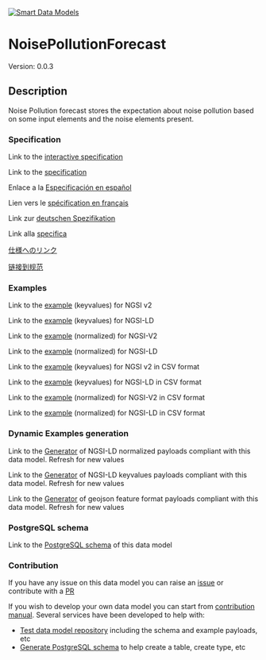 [![Smart Data Models](https://smartdatamodels.org/wp-content/uploads/2022/01/SmartDataModels_logo.png "Logo")](https://smartdatamodels.org)
# NoisePollutionForecast
Version: 0.0.3

## Description 

Noise Pollution forecast stores the expectation about noise pollution based on some input elements and the noise elements present.
### Specification

Link to the [interactive specification](https://swagger.lab.fiware.org/?url=https://smart-data-models.github.io/dataModel.Environment/NoisePollutionForecast/swagger.yaml)

Link to the [specification](https://github.com/smart-data-models/dataModel.Environment/blob/master/NoisePollutionForecast/doc/spec.md)

Enlace a la [Especificación en español](https://github.com/smart-data-models/dataModel.Environment/blob/master/NoisePollutionForecast/doc/spec_ES.md)

Lien vers le [spécification en français](https://github.com/smart-data-models/dataModel.Environment/blob/master/NoisePollutionForecast/doc/spec_FR.md)

Link zur [deutschen Spezifikation](https://github.com/smart-data-models/dataModel.Environment/blob/master/NoisePollutionForecast/doc/spec_DE.md)

Link alla [specifica](https://github.com/smart-data-models/dataModel.Environment/blob/master/NoisePollutionForecast/doc/spec_IT.md)

[仕様へのリンク](https://github.com/smart-data-models/dataModel.Environment/blob/master/NoisePollutionForecast/doc/spec_JA.md)

[链接到规范](https://github.com/smart-data-models/dataModel.Environment/blob/master/NoisePollutionForecast/doc/spec_ZH.md)
### Examples

Link to the [example](https://smart-data-models.github.io/dataModel.Environment/NoisePollutionForecast/examples/example.json) (keyvalues) for NGSI v2

Link to the [example](https://smart-data-models.github.io/dataModel.Environment/NoisePollutionForecast/examples/example.jsonld) (keyvalues) for NGSI-LD

Link to the [example](https://smart-data-models.github.io/dataModel.Environment/NoisePollutionForecast/examples/example-normalized.json) (normalized) for NGSI-V2

Link to the [example](https://smart-data-models.github.io/dataModel.Environment/NoisePollutionForecast/examples/example-normalized.jsonld) (normalized) for NGSI-LD

Link to the [example](https://github.com/smart-data-models/dataModel.Environment/blob/master/NoisePollutionForecast/examples/example.json.csv) (keyvalues) for NGSI v2 in CSV format

Link to the [example](https://github.com/smart-data-models/dataModel.Environment/blob/master/NoisePollutionForecast/examples/example.jsonld.csv) (keyvalues) for NGSI-LD in CSV format

Link to the [example](https://github.com/smart-data-models/dataModel.Environment/blob/master/NoisePollutionForecast/examples/example-normalized.json.csv) (normalized) for NGSI-V2 in CSV format

Link to the [example](https://github.com/smart-data-models/dataModel.Environment/blob/master/NoisePollutionForecast/examples/example-normalized.jsonld.csv) (normalized) for NGSI-LD in CSV format
### Dynamic Examples generation

Link to the [Generator](https://smartdatamodels.org/extra/ngsi-ld_generator.php?schemaUrl=https://raw.githubusercontent.com/smart-data-models/dataModel.Environment/master/NoisePollutionForecast/schema.json&email=info@smartdatamodels.org) of NGSI-LD normalized payloads compliant with this data model. Refresh for new values

Link to the [Generator](https://smartdatamodels.org/extra/ngsi-ld_generator_keyvalues.php?schemaUrl=https://raw.githubusercontent.com/smart-data-models/dataModel.Environment/master/NoisePollutionForecast/schema.json&email=info@smartdatamodels.org) of NGSI-LD keyvalues payloads compliant with this data model. Refresh for new values

Link to the [Generator](https://smartdatamodels.org/extra/geojson_features_generator.php?schemaUrl=https://raw.githubusercontent.com/smart-data-models/dataModel.Environment/master/NoisePollutionForecast/schema.json&email=info@smartdatamodels.org) of geojson feature format payloads compliant with this data model. Refresh for new values
### PostgreSQL schema

Link to the [PostgreSQL schema](https://github.com/smart-data-models/dataModel.Environment/blob/master/NoisePollutionForecast/schema.sql) of this data model
### Contribution

 If you have any issue on this data model you can raise an [issue](https://github.com/smart-data-models/dataModel.Environment/issues)  or contribute with a [PR](https://github.com/smart-data-models/dataModel.Environment/pulls)

 If you wish to develop your own data model you can start from [contribution manual](https://bit.ly/contribution_manual). Several services have been developed to help with: 
 - [Test data model repository](https://smartdatamodels.org/index.php/data-models-contribution-api/) including the schema and example payloads, etc
 - [Generate PostgreSQL schema](https://smartdatamodels.org/index.php/sql-service/) to help create a table, create type, etc